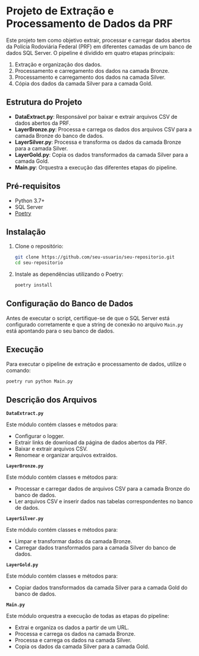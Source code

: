 # Projeto de Extração e Processamento de Dados da PRF

Este projeto tem como objetivo extrair, processar e carregar dados abertos da Polícia Rodoviária Federal (PRF) em diferentes camadas de um banco de dados SQL Server. O pipeline é dividido em quatro etapas principais:

1. Extração e organização dos dados.
2. Processamento e carregamento dos dados na camada Bronze.
3. Processamento e carregamento dos dados na camada Silver.
4. Cópia dos dados da camada Silver para a camada Gold.

## Estrutura do Projeto

- **DataExtract.py**: Responsável por baixar e extrair arquivos CSV de dados abertos da PRF.
- **LayerBronze.py**: Processa e carrega os dados dos arquivos CSV para a camada Bronze do banco de dados.
- **LayerSilver.py**: Processa e transforma os dados da camada Bronze para a camada Silver.
- **LayerGold.py**: Copia os dados transformados da camada Silver para a camada Gold.
- **Main.py**: Orquestra a execução das diferentes etapas do pipeline.

## Pré-requisitos

- Python 3.7+
- SQL Server
- [Poetry](https://python-poetry.org/)

## Instalação

1. Clone o repositório:

    ```bash
    git clone https://github.com/seu-usuario/seu-repositorio.git
    cd seu-repositorio
    ```

2. Instale as dependências utilizando o Poetry:

    ```bash
    poetry install
    ```

## Configuração do Banco de Dados

Antes de executar o script, certifique-se de que o SQL Server está configurado corretamente e que a string de conexão no arquivo `Main.py` está apontando para o seu banco de dados.

## Execução

Para executar o pipeline de extração e processamento de dados, utilize o comando:

```bash
poetry run python Main.py
```

## Descrição dos Arquivos

**`DataExtract.py`**

Este módulo contém classes e métodos para:

- Configurar o logger.
- Extrair links de download da página de dados abertos da PRF.
- Baixar e extrair arquivos CSV.
- Renomear e organizar arquivos extraídos.

**`LayerBronze.py`**

Este módulo contém classes e métodos para:

- Processar e carregar dados de arquivos CSV para a camada Bronze do banco de dados.
- Ler arquivos CSV e inserir dados nas tabelas correspondentes no banco de dados.

**`LayerSilver.py`**

Este módulo contém classes e métodos para:

- Limpar e transformar dados da camada Bronze.
- Carregar dados transformados para a camada Silver do banco de dados.

**`LayerGold.py`**

Este módulo contém classes e métodos para:

- Copiar dados transformados da camada Silver para a camada Gold do banco de dados.

**`Main.py`**

Este módulo orquestra a execução de todas as etapas do pipeline:

- Extrai e organiza os dados a partir de um URL.
- Processa e carrega os dados na camada Bronze.
- Processa e carrega os dados na camada Silver.
- Copia os dados da camada Silver para a camada Gold.

